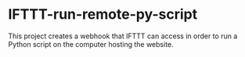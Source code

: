 # IFTTT-run-remote-py-script
This project creates a webhook that IFTTT can access in order to run a Python script on the computer hosting the website.
